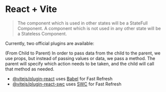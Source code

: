 # React + Vite

> The component which is used in other states will be a StateFull Component.
> A component which is not used in any other state will be a Stateless Component.

Currently, two official plugins are available:

(From Child to Parent) In order to pass data from the child to the parent, we use props, but instead of passing values or data, we pass a method. The parent will specify which action needs to be taken, and the child will call that method as needed.

- [@vitejs/plugin-react](https://github.com/vitejs/vite-plugin-react/blob/main/packages/plugin-react/README.md) uses [Babel](https://babeljs.io/) for Fast Refresh
- [@vitejs/plugin-react-swc](https://github.com/vitejs/vite-plugin-react-swc) uses [SWC](https://swc.rs/) for Fast Refresh
